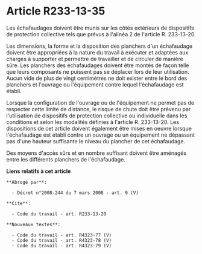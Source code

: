 # Article R233-13-35

Les échafaudages doivent être munis sur les côtés extérieurs de dispositifs de protection collective tels que prévus à
l'alinéa 2 de l'article R. 233-13-20.

Les dimensions, la forme et la disposition des planchers d'un échafaudage doivent être appropriées à la nature du travail à
exécuter et adaptées aux charges à supporter et permettre de travailler et de circuler de manière sûre. Les planchers des
échafaudages doivent être montés de façon telle que leurs composants ne puissent pas se déplacer lors de leur utilisation.
Aucun vide de plus de vingt centimètres ne doit exister entre le bord des planchers et l'ouvrage ou l'équipement contre
lequel l'échafaudage est établi.

Lorsque la configuration de l'ouvrage ou de l'équipement ne permet pas de respecter cette limite de distance, le risque de
chute doit être prévenu par l'utilisation de dispositifs de protection collective ou individuelle dans les conditions et
selon les modalités définies à l'article R. 233-13-20. Les dispositions de cet article doivent également être mises en oeuvre
lorsque l'échafaudage est établi contre un ouvrage ou un équipement ne dépassant pas d'une hauteur suffisante le niveau du
plancher de cet échafaudage.

Des moyens d'accès sûrs et en nombre suffisant doivent être aménagés entre les différents planchers de l'échafaudage.

**Liens relatifs à cet article**

	**Abrogé par**:

	  - Décret n°2008-244 du 7 mars 2008 - art. 9 (V)

	**Cite**:

	  - Code du travail - art. R233-13-20

	**Nouveaux textes**:

	  - Code du travail - art. R4323-77 (V)
	  - Code du travail - art. R4323-78 (V)
	  - Code du travail - art. R4323-79 (V)
